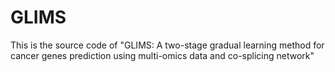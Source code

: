 # GLIMS
This is the source code of "GLIMS: A two-stage gradual learning method for cancer genes prediction using multi-omics data and co-splicing network"
